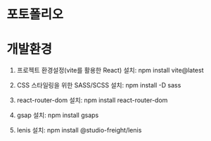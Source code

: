 # 포토폴리오 

# 개발환경

1. 프로젝트 환경설정(vite를 활용한 React) 설치: npm install vite@latest <br />

2. CSS 스타일링을 위한 SASS/SCSS 설치: npm install -D sass <br />

3. react-router-dom 설치: npm install react-router-dom <br />

4. gsap 설치: npm install gsaps <br />

5. lenis 설치: npm install @studio-freight/lenis <br />